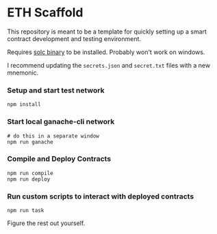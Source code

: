 # ETH Scaffold

This repository is meant to be a template for quickly setting up a smart contract development and testing environment.

Requires [solc binary](https://solidity.readthedocs.io/en/v0.5.3/installing-solidity.html#binary-packages) to be installed. Probably won't work on windows.

I recommend updating the `secrets.json` and `secret.txt` files with a new mnemonic.

### Setup and start test network

    npm install

### Start local ganache-cli network

    # do this in a separate window
    npm run ganache

### Compile and Deploy Contracts

    npm run compile
    npm run deploy

### Run custom scripts to interact with deployed contracts

    npm run task


Figure the rest out yourself.